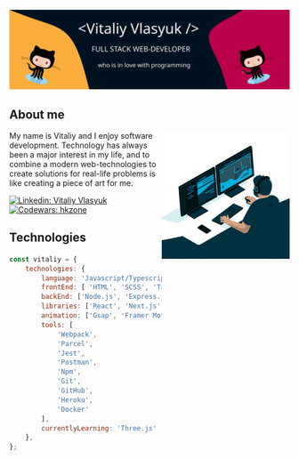 ![Profile bunner](./profile-banner.svg)
## About me

<img align='right' src="./programmer.gif" width="230">
<p>My name is Vitaliy and I enjoy software development. Technology has always been a major interest in my life, and to combine a modern web-technologies to create solutions for real-life problems is like creating a piece of art for me.</p>

[![Linkedin: Vitaliy Vlasyuk](https://img.shields.io/badge/LinkedIn-Vitaliy%20Vlasyuk-blue?logo=Linkedin&logoColor=blue&labelColor=001220&link=https://www.linkedin.com/in/vitaliy-v-6a2a6943/)](https://www.linkedin.com/in/vitaliy-v-6a2a6943)
[![Codewars: hkzone](https://img.shields.io/badge/Codewars-hkzone-fbae3c?logo=codewars&logoColor=b1361e&labelColor=001220&link=https://www.codewars.com/users/hkzone)](https://www.codewars.com/users/hkzone)

## Technologies

```javascript
const vitaliy = {
	technologies: {
		language: 'Javascript/Typescript',
		frontEnd: [ 'HTML', 'SCSS', 'Tailwind', 'Theme UI', 'Bootstrap'],
		backEnd: ['Node.js', 'Express.js', 'MongoDB'],
		libraries: ['React', 'Next.js', 'JQuery'],
		animation: ['Gsap', 'Framer Motion'],
		tools: [
			'Webpack',
			'Parcel',
			'Jest',
			'Postman',
			'Npm',
			'Git',
			'GitHub',
			'Heroku',
			'Docker'
		],
		currentlyLearning: 'Three.js'
	},
};
```
